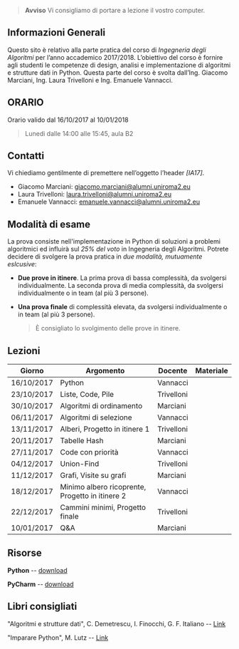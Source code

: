   > **Avviso** Vi consigliamo di portare a lezione il vostro computer.


## Informazioni Generali
Questo sito è relativo alla parte pratica del corso di *Ingegneria degli Algoritmi* per l’anno accademico 2017/2018.
L’obiettivo del corso è fornire agli studenti le competenze di design, analisi e implementazione di algoritmi e strutture dati in Python.
Questa parte del corso è svolta  dall’Ing. Giacomo Marciani, Ing. Laura Trivelloni e Ing. Emanuele Vannacci.


## ORARIO
Orario valido dal 16/10/2017 al 10/01/2018

  > Lunedi dalle 14:00 alle 15:45, aula B2


## Contatti
Vi chiediamo gentilmente di premettere nell’oggetto l’header *[IA17]*.

* Giacomo Marciani: [giacomo.marciani@alumni.uniroma2.eu](mailto:giacomo.marciani@alumni.uniroma2.eu)
* Laura Trivelloni: [laura.trivelloni@alumni.uniroma2.eu](mailto:laura.trivelloni@alumni.uniroma2.eu)
* Emanuele Vannacci: [emanuele.vannacci@alumni.uniroma2.eu](mailto:emanuele.vannacci@alumni.uniroma2.eu)


## Modalità di esame
La prova consiste nell'implementazione in Python di soluzioni a problemi algoritmici ed influirà sul *25% del voto* in Ingegneria degli Algoritmi.
Potrete decidere di svolgere la prova pratica in *due modalità, mutuamente eslcusive*:
* **Due prove in itinere**. La prima prova di bassa complessità, da svolgersi individualmente. La seconda prova di media complessità, da svolgersi individualmente o in team (al più 3 persone).
* **Una prova finale** di complessità elevata, da svolgersi individualmente o in team (al più 3 persone).

  > È consigliato lo svolgimento delle prove in itinere.


## Lezioni

| Giorno     | Argomento                            | Docente    | Materiale  |
|------------|--------------------------------------|------------|------------|
| 16/10/2017 | Python                               | Vannacci   |            |
| 23/10/2017 | Liste, Code, Pile                    | Trivelloni |            |
| 30/10/2017 | Algoritmi di ordinamento             | Marciani   |            |
| 06/11/2017 | Algoritmi di selezione               | Vannacci   |            |
| 13/11/2017 | Alberi, Progetto in itinere 1                   | Trivelloni |            |
| 20/11/2017 | Tabelle Hash                         | Marciani   |            |
| 27/11/2017 | Code con priorità                    | Vannacci   |            |
| 04/12/2017 | Union-Find                           | Trivelloni |            |
| 11/12/2017 | Grafi, Visite su grafi               | Marciani   |            |
| 18/12/2017 | Minimo albero ricoprente, Progetto in itinere 2 | Vannacci   |            |
| 22/12/2017 | Cammini minimi, Progetto finale      | Trivelloni |            |
| 10/01/2017 | Q&A                                  | Marciani   |            |


## Risorse
**Python** -- [download](https://www.python.org/)

**PyCharm** -- [download](https://www.jetbrains.com/pycharm/)


## Libri consigliati
"Algoritmi e strutture dati", C. Demetrescu, I. Finocchi, G. F. Italiano -- [Link](https://www.amazon.it/Algoritmi-strutture-dati-Camil-Demetrescu/dp/8838664684)

"Imparare Python", M. Lutz -- [Link](https://www.amazon.it/Imparare-Python-Mark-Lutz/dp/8848125956)
